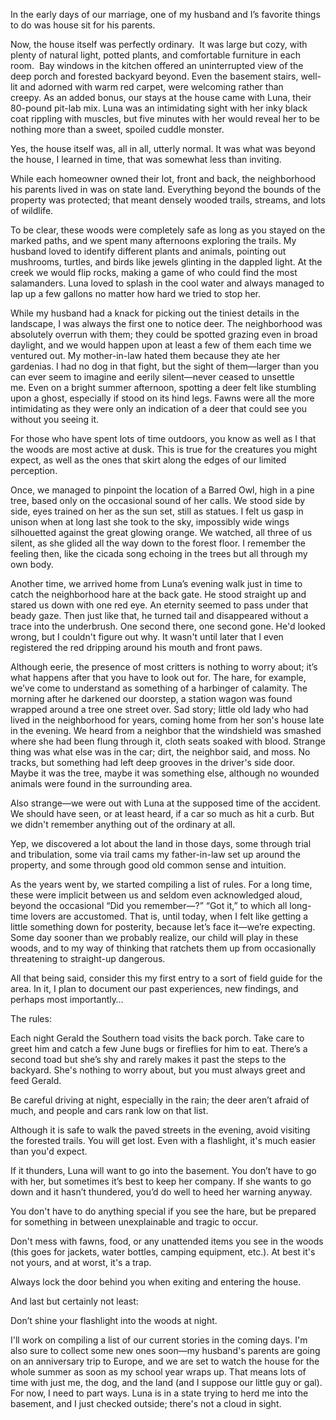 In the early days of our marriage, one of my husband and I’s favorite things to do was house sit for his parents.

Now, the house itself was perfectly ordinary.  It was large but cozy, with plenty of natural light, potted plants, and comfortable furniture in each room.  Bay windows in the kitchen offered an uninterrupted view of the deep porch and forested backyard beyond. Even the basement stairs, well-lit and adorned with warm red carpet, were welcoming rather than creepy. As an added bonus, our stays at the house came with Luna, their 80-pound pit-lab mix. Luna was an intimidating sight with her inky black coat rippling with muscles, but five minutes with her would reveal her to be nothing more than a sweet, spoiled cuddle monster.

Yes, the house itself was, all in all, utterly normal. It was what was beyond the house, I learned in time, that was somewhat less than inviting.

While each homeowner owned their lot, front and back, the neighborhood his parents lived in was on state land. Everything beyond the bounds of the property was protected; that meant densely wooded trails, streams, and lots of wildlife.  

To be clear, these woods were completely safe as long as you stayed on the marked paths, and we spent many afternoons exploring the trails. My husband loved to identify different plants and animals, pointing out mushrooms, turtles, and birds like jewels glinting in the dappled light. At the creek we would flip rocks, making a game of who could find the most salamanders. Luna loved to splash in the cool water and always managed to lap up a few gallons no matter how hard we tried to stop her.  

While my husband had a knack for picking out the tiniest details in the landscape, I was always the first one to notice deer. The neighborhood was absolutely overrun with them; they could be spotted grazing even in broad daylight, and we would happen upon at least a few of them each time we ventured out. My mother-in-law hated them because they ate her gardenias. I had no dog in that fight, but the sight of them—larger than you can ever seem to imagine and eerily silent—never ceased to unsettle me. Even on a bright summer afternoon, spotting a deer felt like stumbling upon a ghost, especially if stood on its hind legs. Fawns were all the more intimidating as they were only an indication of a deer that could see you without you seeing it.  

For those who have spent lots of time outdoors, you know as well as I that the woods are most active at dusk. This is true for the creatures you might expect, as well as the ones that skirt along the edges of our limited perception. 

Once, we managed to pinpoint the location of a Barred Owl, high in a pine tree, based only on the occasional sound of her calls. We stood side by side, eyes trained on her as the sun set, still as statues. I felt us gasp in unison when at long last she took to the sky, impossibly wide wings silhouetted against the great glowing orange. We watched, all three of us silent, as she glided all the way down to the forest floor. I remember the feeling then, like the cicada song echoing in the trees but all through my own body. 

Another time, we arrived home from Luna’s evening walk just in time to catch the neighborhood hare at the back gate. He stood straight up and stared us down with one red eye. An eternity seemed to pass under that beady gaze. Then just like that, he turned tail and disappeared without a trace into the underbrush. One second there, one second gone. He'd looked wrong, but I couldn't figure out why. It wasn't until later that I even registered the red dripping around his mouth and front paws.

Although eerie, the presence of most critters is nothing to worry about; it’s what happens after that you have to look out for. The hare, for example, we’ve come to understand as something of a harbinger of calamity. The morning after he darkened our doorstep, a station wagon was found wrapped around a tree one street over. Sad story; little old lady who had lived in the neighborhood for years, coming home from her son's house late in the evening. We heard from a neighbor that the windshield was smashed where she had been flung through it, cloth seats soaked with blood. Strange thing was what else was in the car; dirt, the neighbor said, and moss. No tracks, but something had left deep grooves in the driver's side door. Maybe it was the tree, maybe it was something else, although no wounded animals were found in the surrounding area.

Also strange—we were out with Luna at the supposed time of the accident. We should have seen, or at least heard, if a car so much as hit a curb. But we didn't remember anything out of the ordinary at all.

Yep, we discovered a lot about the land in those days, some through trial and tribulation, some via trail cams my father-in-law set up around the property, and some through good old common sense and intuition.

As the years went by, we started compiling a list of rules. For a long time, these were implicit between us and seldom even acknowledged aloud, beyond the occasional “Did you remember—?” “Got it,” to which all long-time lovers are accustomed. That is, until today, when I felt like getting a little something down for posterity, because let’s face it—we’re expecting. Some day sooner than we probably realize, our child will play in these woods, and to my way of thinking that ratchets them up from occasionally threatening to straight-up dangerous. 

All that being said, consider this my first entry to a sort of field guide for the area. In it, I plan to document our past experiences, new findings, and perhaps most importantly…

The rules: 

Each night Gerald the Southern toad visits the back porch. Take care to greet him and catch a few June bugs or fireflies for him to eat. There’s a second toad but she’s shy and rarely makes it past the steps to the backyard. She's nothing to worry about, but you must always greet and feed Gerald.

Be careful driving at night, especially in the rain; the deer aren’t afraid of much, and people and cars rank low on that list.

Although it is safe to walk the paved streets in the evening, avoid visiting the forested trails. You will get lost. Even with a flashlight, it's much easier than you'd expect.

If it thunders, Luna will want to go into the basement. You don’t have to go with her, but sometimes it’s best to keep her company. If she wants to go down and it hasn’t thundered, you’d do well to heed her warning anyway.

You don't have to do anything special if you see the hare, but be prepared for something in between unexplainable and tragic to occur.

Don't mess with fawns, food, or any unattended items you see in the woods (this goes for jackets, water bottles, camping equipment, etc.). At best it's not yours, and at worst, it's a trap.

Always lock the door behind you when exiting and entering the house.

And last but certainly not least:

Don’t shine your flashlight into the woods at night. 

I'll work on compiling a list of our current stories in the coming days. I'm also sure to collect some new ones soon—my husband's parents are going on an anniversary trip to Europe, and we are set to watch the house for the whole summer as soon as my school year wraps up. That means lots of time with just me, the dog, and the land (and I suppose our little guy or gal). For now, I need to part ways. Luna is in a state trying to herd me into the basement, and I just checked outside; there's not a cloud in sight.